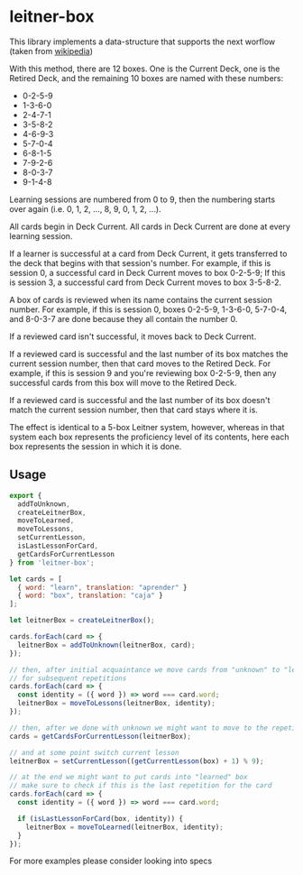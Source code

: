 # leitner-box

This library implements a data-structure that supports the next worflow (taken from [wikipedia](https://en.wikipedia.org/wiki/Leitner_system))

With this method, there are 12 boxes. One is the Current Deck, one is the Retired Deck, and the remaining 10 boxes are named with these numbers:

* 0-2-5-9
* 1-3-6-0
* 2-4-7-1
* 3-5-8-2
* 4-6-9-3
* 5-7-0-4
* 6-8-1-5
* 7-9-2-6
* 8-0-3-7
* 9-1-4-8

Learning sessions are numbered from 0 to 9, then the numbering starts over again (i.e. 0, 1, 2, ..., 8, 9, 0, 1, 2, ...).

All cards begin in Deck Current. All cards in Deck Current are done at every learning session.

If a learner is successful at a card from Deck Current, it gets transferred to the deck that begins with that session's number. For example, if this is session 0, a successful card in Deck Current moves to box 0-2-5-9; If this is session 3, a successful card from Deck Current moves to box 3-5-8-2.

A box of cards is reviewed when its name contains the current session number. For example, if this is session 0, boxes 0-2-5-9, 1-3-6-0, 5-7-0-4, and 8-0-3-7 are done because they all contain the number 0.

If a reviewed card isn't successful, it moves back to Deck Current.

If a reviewed card is successful and the last number of its box matches the current session number, then that card moves to the Retired Deck. For example, if this is session 9 and you're reviewing box 0-2-5-9, then any successful cards from this box will move to the Retired Deck.

If a reviewed card is successful and the last number of its box doesn't match the current session number, then that card stays where it is.

The effect is identical to a 5-box Leitner system, however, whereas in that system each box represents the proficiency level of its contents, here each box represents the session in which it is done.


## Usage

```js
export {
  addToUnknown,
  createLeitnerBox,
  moveToLearned,
  moveToLessons,
  setCurrentLesson,
  isLastLessonForCard,
  getCardsForCurrentLesson
} from 'leitner-box';

let cards = [
  { word: "learn", translation: "aprender" }
  { word: "box", translation: "caja" }
];

let leitnerBox = createLeitnerBox();

cards.forEach(card => {
  leitnerBox = addToUnknown(leitnerBox, card);
});

// then, after initial acquaintance we move cards from "unknown" to "lessons"
// for subsequent repetitions
cards.forEach(card => {
  const identity = ({ word }) => word === card.word;
  leitnerBox = moveToLessons(leitnerBox, identity);
});

// then, after we done with unknown we might want to move to the repetition
cards = getCardsForCurrentLesson(leitnerBox);

// and at some point switch current lesson
leitnerBox = setCurrentLesson((getCurrentLesson(box) + 1) % 9);

// at the end we might want to put cards into "learned" box
// make sure to check if this is the last repetition for the card
cards.forEach(card => {
  const identity = ({ word }) => word === card.word;

  if (isLastLessonForCard(box, identity)) {
    leitnerBox = moveToLearned(leitnerBox, identity);
  }
});
```

For more examples please consider looking into specs
